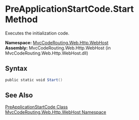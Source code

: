 PreApplicationStartCode.Start Method
====================================
Executes the initialization code.

**Namespace:** [MvcCodeRouting.Web.Http.WebHost][1]  
**Assembly:** MvcCodeRouting.Web.Http.WebHost (in MvcCodeRouting.Web.Http.WebHost.dll)

Syntax
------

```csharp
public static void Start()
```


See Also
--------
[PreApplicationStartCode Class][2]  
[MvcCodeRouting.Web.Http.WebHost Namespace][1]  

[1]: ../README.md
[2]: README.md